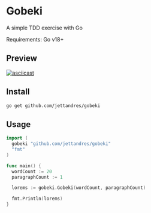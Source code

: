 # Gobeki

A simple TDD exercise with Go

Requirements: Go v18+

## Preview

[![asciicast](https://asciinema.org/a/511350.svg)](https://asciinema.org/a/511350)

## Install

```sh
go get github.com/jettandres/gobeki
```

## Usage

```go
import (
  gobeki "github.com/jettandres/gobeki"
  "fmt"
)

func main() {
  wordCount := 20
  paragraphCount := 1

  lorems := gobeki.Gobeki(wordCount, paragraphCount)

  fmt.Println(lorems)
}
```
